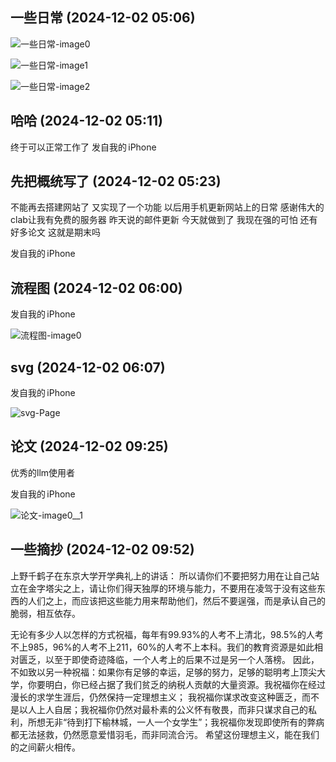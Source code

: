 ## 一些日常 (2024-12-02 05:06)

![一些日常-image0](output.assets/image0.jpeg)

![一些日常-image1](output.assets/image1.jpeg)

![一些日常-image2](output.assets/image2.png)



## 哈哈 (2024-12-02 05:11)

终于可以正常工作了
发自我的 iPhone


## 先把概统写了 (2024-12-02 05:23)

不能再去搭建网站了
又实现了一个功能
以后用手机更新网站上的日常
感谢伟大的clab让我有免费的服务器
昨天说的邮件更新
今天就做到了
我现在强的可怕
还有好多论文
这就是期末吗

发自我的 iPhone


## 流程图 (2024-12-02 06:00)


发自我的 iPhone

![流程图-image0](output.assets/image0.png)


## svg (2024-12-02 06:07)





发自我的 iPhone

![svg-Page](output.assets/Page.svg)


## 论文 (2024-12-02 09:25)

优秀的llm使用者


发自我的 iPhone

![论文-image0__1](output.assets/image0__1.jpeg)


## 一些摘抄 (2024-12-02 09:52)



上野千鹤子在东京大学开学典礼上的讲话：
所以请你们不要把努力用在让自己站立在金字塔尖之上，请让你们得天独厚的环境与能力，不要用在凌驾于没有这些东西的人们之上，而应该把这些能力用来帮助他们，然后不要逞强，而是承认自己的脆弱，相互依存。


无论有多少人以怎样的方式祝福，每年有99.93%的人考不上清北，98.5%的人考不上985，96%的人考不上211，60%的人考不上本科。我们的教育资源是如此相对匮乏，以至于即使奇迹降临，一个人考上的后果不过是另一个人落榜。
因此，不如致以另一种祝福：如果你有足够的幸运，足够的努力，足够的聪明考上顶尖大学，你要明白，你已经占据了我们贫乏的纳税人贡献的大量资源。我祝福你在经过漫长的求学生涯后，仍然保持一定理想主义；
我祝福你谋求改变这种匮乏，而不是以人上人自居；我祝福你仍然对最朴素的公义怀有敬畏，而非只谋求自己的私利，所想无非“待到打下榆林城，一人一个女学生”；我祝福你发现即使所有的弊病都无法拯救，仍然愿意爱惜羽毛，而非同流合污。
希望这份理想主义，能在我们的之间薪火相传。









